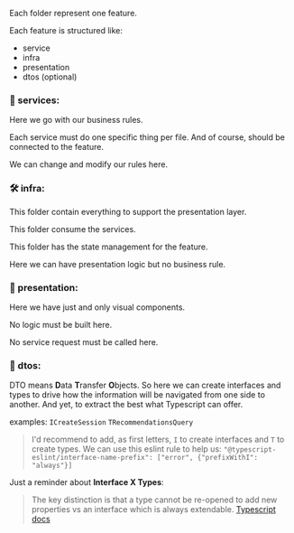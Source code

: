 
Each folder represent one feature.

Each feature is structured like:
- service
- infra
- presentation
- dtos (optional)

### 🎯 services:

Here we go with our business rules.

Each service must do one specific thing per file. And of course, should be connected to the feature.

We can change and modify our rules here.

### 🛠 infra:
This folder contain everything to support the presentation layer.

This folder consume the services.

This folder has the state management for the feature.

Here we can have presentation logic but no business rule.

### 💅 presentation:
Here we have just and only visual components.

No logic must be built here.

No service request must be called here.


### 🧩 dtos:
DTO means **D**ata **T**ransfer **O**bjects. 
So here we can create interfaces and types to drive how the information will be navigated from one side to another. And yet, to extract the best what Typescript can offer.

examples:
`ICreateSession`
`TRecommendationsQuery`

> I'd recommend to add, as first letters, `I` to create interfaces and `T` to create types. We can use this eslint rule to help us:
`"@typescript-eslint/interface-name-prefix": ["error", {"prefixWithI": "always"}]`

Just a reminder about **Interface X Types**:
> The key distinction is that a type cannot be re-opened to add new properties vs an interface which is always extendable. [Typescript docs](https://www.typescriptlang.org/docs/handbook/2/everyday-types.html#differences-between-type-aliases-and-interfaces)
